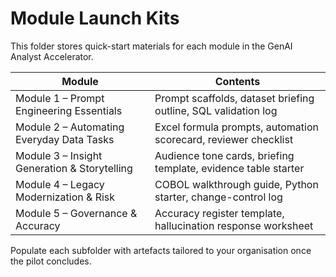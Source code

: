 # Module Launch Kits

This folder stores quick-start materials for each module in the GenAI Analyst Accelerator.

| Module | Contents |
| --- | --- |
| Module 1 – Prompt Engineering Essentials | Prompt scaffolds, dataset briefing outline, SQL validation log |
| Module 2 – Automating Everyday Data Tasks | Excel formula prompts, automation scorecard, reviewer checklist |
| Module 3 – Insight Generation & Storytelling | Audience tone cards, briefing template, evidence table starter |
| Module 4 – Legacy Modernization & Risk | COBOL walkthrough guide, Python starter, change-control log |
| Module 5 – Governance & Accuracy | Accuracy register template, hallucination response worksheet |

Populate each subfolder with artefacts tailored to your organisation once the pilot concludes.
